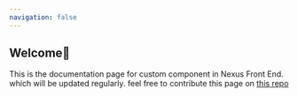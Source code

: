 ```yaml
---
navigation: false
---
```


## Welcome:rocket:
This is the documentation page for custom component in Nexus Front End. which will be updated regularly.
feel free to contribute this page on [this repo ]()
